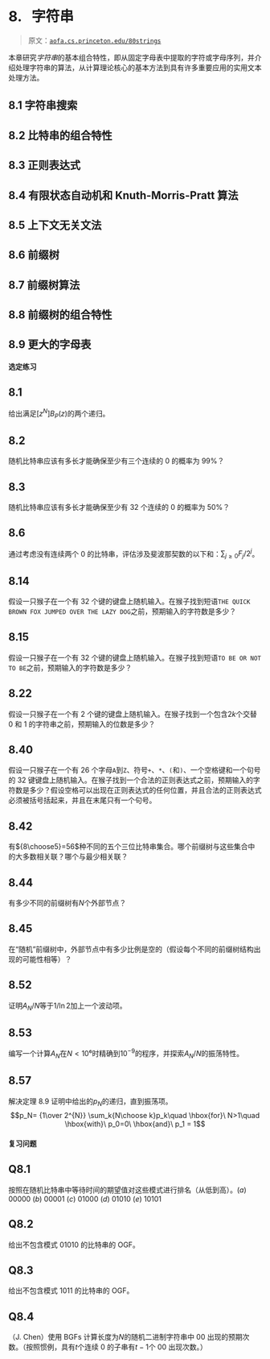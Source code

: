 # 8\.   字符串

> 原文：[`aofa.cs.princeton.edu/80strings`](https://aofa.cs.princeton.edu/80strings)

本章研究*字符串*的基本组合特性，即从固定字母表中提取的字符或字母序列，并介绍处理字符串的算法，从计算理论核心的基本方法到具有许多重要应用的实用文本处理方法。

## 8.1 字符串搜索

## 8.2 比特串的组合特性

## 8.3 正则表达式

## 8.4 有限状态自动机和 Knuth-Morris-Pratt 算法

## 8.5 上下文无关文法

## 8.6 前缀树

## 8.7 前缀树算法

## 8.8 前缀树的组合特性

## 8.9 更大的字母表

#### 选定练习

## 8.1

给出满足$[z^N]B_P(z)$的两个递归。

## 8.2

随机比特串应该有多长才能确保至少有三个连续的 0 的概率为 99%？

## 8.3

随机比特串应该有多长才能确保至少有 32 个连续的 0 的概率为 50%？

## 8.6

通过考虑没有连续两个 0 的比特串，评估涉及斐波那契数的以下和：$\sum_{j\ge0} F_j/2^j$。

## 8.14

假设一只猴子在一个有 32 个键的键盘上随机输入。在猴子找到短语`THE QUICK BROWN FOX JUMPED OVER THE LAZY DOG`之前，预期输入的字符数是多少？

## 8.15

假设一只猴子在一个有 32 个键的键盘上随机输入。在猴子找到短语`TO BE OR NOT TO BE`之前，预期输入的字符数是多少？

## 8.22

假设一只猴子在一个有 2 个键的键盘上随机输入。在猴子找到一个包含$2k$个交替 0 和 1 的字符串之前，预期输入的位数是多少？

## 8.40

假设一只猴子在一个有 26 个字母`A`到`Z`、符号`+`、`*`、`(`和`)`、一个空格键和一个句号的 32 键键盘上随机输入。在猴子找到一个合法的正则表达式之前，预期输入的字符数是多少？假设空格可以出现在正则表达式的任何位置，并且合法的正则表达式必须被括号括起来，并且在末尾只有一个句号。

## 8.42

有${8\choose5}=56$种不同的五个三位比特串集合。哪个前缀树与这些集合中的大多数相关联？哪个与最少相关联？

## 8.44

有多少不同的前缀树有$N$个外部节点？

## 8.45

在“随机”前缀树中，外部节点中有多少比例是空的（假设每个不同的前缀树结构出现的可能性相等）？

## 8.52

证明$A_N/N$等于$1/\ln 2$加上一个波动项。

## 8.53

编写一个计算$A_N$在$N<10⁶$时精确到$10^{-9}$的程序，并探索$A_N/N$的振荡特性。

## 8.57

解决定理 8.9 证明中给出的$p_N$的递归，直到振荡项。$$p_N= {1\over 2^{N}} \sum_k{N\choose k}p_k\quad \hbox{for}\ N>1\quad \hbox{with}\ p_0=0\ \hbox{and}\ p_1 = 1$$

#### 复习问题

## Q8.1

按照在随机比特串中等待时间的期望值对这些模式进行排名（从低到高）。(*a*) 00000 (*b*) 00001 (*c*) 01000 (*d*) 01010 (*e*) 10101

## Q8.2

给出不包含模式 01010 的比特串的 OGF。

## Q8.3

给出不包含模式 1011 的比特串的 OGF。

## Q8.4

（J. Chen）使用 BGFs 计算长度为$N$的随机二进制字符串中 00 出现的预期次数。（按照惯例，具有$t$个连续 0 的子串有$t-1$个 00 出现次数。）
